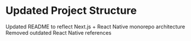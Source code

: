 # Updated Project Structure

Updated README to reflect Next.js + React Native monorepo architecture
Removed outdated React Native references
